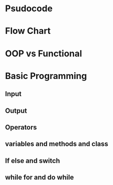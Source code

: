 # Psudocode

# Flow Chart

# OOP vs Functional

# Basic Programming

## Input

## Output

## Operators

## variables and methods and class

## If else and switch

## while for and do while
